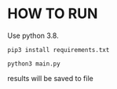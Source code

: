 # HOW TO RUN

Use python 3.8. 

```commandline
pip3 install requirements.txt

python3 main.py
```

results will be saved to file
